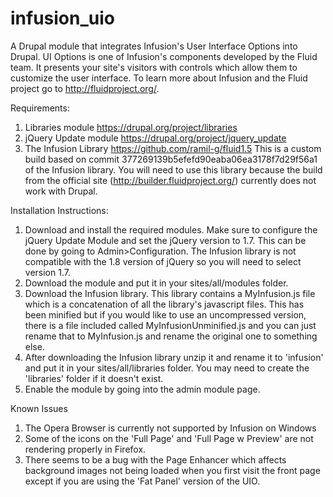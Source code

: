 infusion_uio
============

A Drupal module that integrates Infusion's User Interface Options into Drupal. UI Options is one of Infusion's components developed by the Fluid team. It presents your site's visitors with controls which allow them to customize the user interface. To learn more about Infusion and the Fluid project go to http://fluidproject.org/.

Requirements:

1. Libraries module 
   https://drupal.org/project/libraries
2. jQuery Update module
   https://drupal.org/project/jquery_update
3. The Infusion Library
   https://github.com/ramil-g/fluid1.5
   This is a custom build based on commit 377269139b5efefd90eaba06ea3178f7d29f56a1 of the Infusion library. 
   You will need to use this library because the build from the official site (http://builder.fluidproject.org/) currently does not work with Drupal.

Installation Instructions:

1. Download and install the required modules. Make sure to configure the jQuery Update Module and set the jQuery version to 1.7. This can be done by going to Admin>Configuration. The Infusion library is not compatible with the 1.8 version of jQuery so you will need to select version 1.7.
2. Download the module and put it in your sites/all/modules folder.
3. Download the Infusion library. This library contains a MyInfusion.js file which is a concatenation of all the library's javascript files. This has been minified but if you would like to use an uncompressed version, there is a file included called MyInfusionUnminified.js and you can just rename that to MyInfusion.js and rename the original one to something else. 
4. After downloading the Infusion library unzip it and rename it to 'infusion' and put it in your sites/all/libraries folder.
You may need to create the 'libraries' folder if it doesn't exist.
5. Enable the module by going into the admin module page.

Known Issues

1. The Opera Browser is currently not supported by Infusion on Windows
2. Some of the icons on the 'Full Page' and 'Full Page w Preview' are not rendering properly in Firefox.
3. There seems to be a bug with the Page Enhancer which affects background images not being loaded when you first visit the front page except if you are using the 'Fat Panel' version of the UIO.


